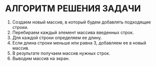 # АЛГОРИТМ РЕШЕНИЯ ЗАДАЧИ
1. Создаем новый массив, в который будем добавлять подходящие строки.
2. Перебираем каждый элемент массива введенных строк.
3. Для каждой строки определяем ее длину.
4. Если длина строки меньше или равна 3, добавляем ее в новый массив.
5. В результате получаем массив нужных строк.
6. Выводим массив на экран.

